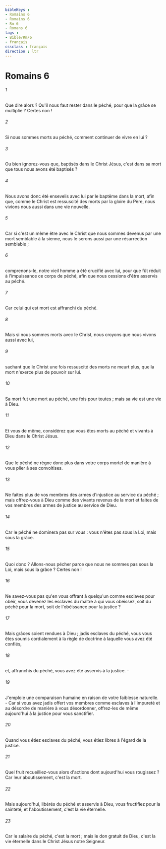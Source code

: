 ```yaml
---
bibleKeys : 
- Romains 6
- Romains 6
- Rm 6
- Romans 6
tags : 
- Bible/Rm/6
- français
cssclass : français
direction : ltr
---
```


# Romains 6

###### 1
Que dire alors ? Qu'il nous faut rester dans le péché, pour que la grâce se multiplie ? Certes non ! 
###### 2
Si nous sommes morts au péché, comment continuer de vivre en lui ? 
###### 3
Ou bien ignorez-vous que, baptisés dans le Christ Jésus, c'est dans sa mort que tous nous avons été baptisés ? 
###### 4
Nous avons donc été ensevelis avec lui par le baptême dans la mort, afin que, comme le Christ est ressuscité des morts par la gloire du Père, nous vivions nous aussi dans une vie nouvelle. 
###### 5
Car si c'est un même être avec le Christ que nous sommes devenus par une mort semblable à la sienne, nous le serons aussi par une résurrection semblable ; 
###### 6
comprenons-le, notre vieil homme a été crucifié avec lui, pour que fût réduit à l'impuissance ce corps de péché, afin que nous cessions d'être asservis au péché. 
###### 7
Car celui qui est mort est affranchi du péché. 
###### 8
Mais si nous sommes morts avec le Christ, nous croyons que nous vivons aussi avec lui, 
###### 9
sachant que le Christ une fois ressuscité des morts ne meurt plus, que la mort n'exerce plus de pouvoir sur lui. 
###### 10
Sa mort fut une mort au péché, une fois pour toutes ; mais sa vie est une vie à Dieu. 
###### 11
Et vous de même, considérez que vous êtes morts au péché et vivants à Dieu dans le Christ Jésus. 
###### 12
Que le péché ne règne donc plus dans votre corps mortel de manière à vous plier à ses convoitises. 
###### 13
Ne faites plus de vos membres des armes d'injustice au service du péché ; mais offrez-vous à Dieu comme des vivants revenus de la mort et faites de vos membres des armes de justice au service de Dieu. 
###### 14
Car le péché ne dominera pas sur vous : vous n'êtes pas sous la Loi, mais sous la grâce. 
###### 15
Quoi donc ? Allons-nous pécher parce que nous ne sommes pas sous la Loi, mais sous la grâce ? Certes non ! 
###### 16
Ne savez-vous pas qu'en vous offrant à quelqu'un comme esclaves pour obéir, vous devenez les esclaves du maître à qui vous obéissez, soit du péché pour la mort, soit de l'obéissance pour la justice ? 
###### 17
Mais grâces soient rendues à Dieu ; jadis esclaves du péché, vous vous êtes soumis cordialement à la règle de doctrine à laquelle vous avez été confiés, 
###### 18
et, affranchis du péché, vous avez été asservis à la justice. - 
###### 19
J'emploie une comparaison humaine en raison de votre faiblesse naturelle. - Car si vous avez jadis offert vos membres comme esclaves à l'impureté et au désordre de manière à vous désordonner, offrez-les de même aujourd'hui à la justice pour vous sanctifier. 
###### 20
Quand vous étiez esclaves du péché, vous étiez libres à l'égard de la justice. 
###### 21
Quel fruit recueilliez-vous alors d'actions dont aujourd'hui vous rougissez ? Car leur aboutissement, c'est la mort. 
###### 22
Mais aujourd'hui, libérés du péché et asservis à Dieu, vous fructifiez pour la sainteté, et l'aboutissement, c'est la vie éternelle. 
###### 23
Car le salaire du péché, c'est la mort ; mais le don gratuit de Dieu, c'est la vie éternelle dans le Christ Jésus notre Seigneur. 
